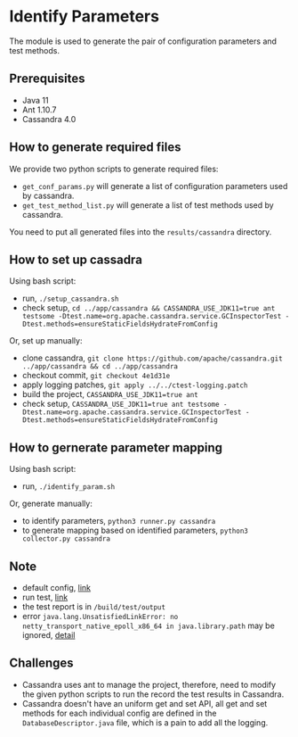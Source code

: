 # Identify Parameters
The module is used to generate the pair of configuration parameters and test methods.

## Prerequisites
- Java 11
- Ant 1.10.7
- Cassandra 4.0

## How to generate required files
We provide two python scripts to generate required files:
- `get_conf_params.py` will generate a list of configuration parameters used by cassandra.
- `get_test_method_list.py` will generate a list of test methods used by cassandra.

You need to put all generated files into the `results/cassandra` directory.

## How to set up cassadra
Using bash script:
- run, `./setup_cassandra.sh`
- check setup, `cd ../app/cassandra && CASSANDRA_USE_JDK11=true ant testsome -Dtest.name=org.apache.cassandra.service.GCInspectorTest -Dtest.methods=ensureStaticFieldsHydrateFromConfig`

Or, set up manually:
- clone cassandra, `git clone https://github.com/apache/cassandra.git ../app/cassandra && cd ../app/cassandra`
- checkout commit, `git checkout 4e1d31e`
- apply logging patches, `git apply ../../ctest-logging.patch`
- build the project, `CASSANDRA_USE_JDK11=true ant`
- check setup, `CASSANDRA_USE_JDK11=true ant testsome -Dtest.name=org.apache.cassandra.service.GCInspectorTest -Dtest.methods=ensureStaticFieldsHydrateFromConfig`

## How to gernerate parameter mapping
Using bash script:
- run, `./identify_param.sh`

Or, generate manually:
- to identify parameters, `python3 runner.py cassandra`
- to generate mapping based on identified parameters, `python3 collector.py cassandra`

## Note
- default config, [link](https://cassandra.apache.org/doc/latest/cassandra/getting_started/configuring.html)
- run test, [link](https://cassandra.apache.org/_/development/testing.html)
- the test report is in `/build/test/output`
- error `java.lang.UnsatisfiedLinkError: no netty_transport_native_epoll_x86_64 in java.library.path` may be ignored, [detail](https://stackoverflow.com/a/62219986)

## Challenges
- Cassandra uses ant to manage the project, therefore, need to modify the given python scripts to run the record the test results in Cassandra.
- Cassandra doesn't have an uniform get and set API, all get and set methods for each individual config are defined in the `DatabaseDescriptor.java` file, which is a pain to add all the logging.
